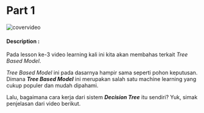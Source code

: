 # Part 1

![covervideo](http://bit.ly/makeaicovervideo)

#### **Description :**

Pada lesson ke-3 video learning kali ini kita akan membahas terkait *Tree Based Model*.

*Tree Based Model* ini pada dasarnya hampir sama seperti pohon keputusan. Dimana _**Tree Based Model**_ ini merupakan salah satu machine learning yang cukup populer dan mudah dipahami. 

Lalu, bagaimana cara kerja dari sistem _**Decision Tree**_ itu sendiri? Yuk, simak penjelasan dari video berikut. 